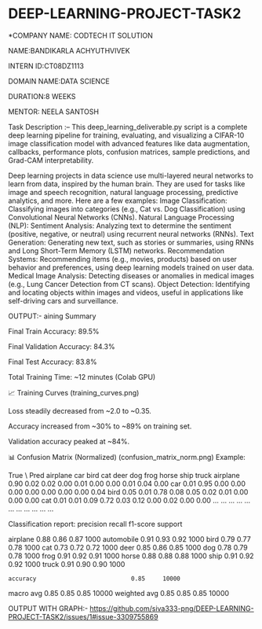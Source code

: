 # DEEP-LEARNING-PROJECT-TASK2

*COMPANY NAME: CODTECH IT SOLUTION

NAME:BANDIKARLA ACHYUTHVIVEK

INTERN ID:CT08DZ1113

DOMAIN NAME:DATA SCIENCE

DURATION:8 WEEKS

MENTOR: NEELA SANTOSH

Task Description :–
This deep_learning_deliverable.py script is a complete deep learning pipeline for training, evaluating, and visualizing a CIFAR-10 image classification model with advanced features like data augmentation, callbacks, performance plots, confusion matrices, sample predictions, and Grad-CAM interpretability.

Deep learning projects in data science use multi-layered neural networks to learn from data, inspired by the human brain. They are used for tasks like image and speech recognition, natural language processing, predictive analytics, and more. 
Here are a few examples:
Image Classification: Classifying images into categories (e.g., Cat vs. Dog Classification) using Convolutional Neural Networks (CNNs).
Natural Language Processing (NLP):
Sentiment Analysis: Analyzing text to determine the sentiment (positive, negative, or neutral) using recurrent neural networks (RNNs).
Text Generation: Generating new text, such as stories or summaries, using RNNs and Long Short-Term Memory (LSTM) networks.
Recommendation Systems: Recommending items (e.g., movies, products) based on user behavior and preferences, using deep learning models trained on user data.
Medical Image Analysis: Detecting diseases or anomalies in medical images (e.g., Lung Cancer Detection from CT scans).
Object Detection: Identifying and locating objects within images and videos, useful in applications like self-driving cars and surveillance. 

OUTPUT:-
aining Summary

Final Train Accuracy: 89.5%

Final Validation Accuracy: 84.3%

Final Test Accuracy: 83.8%

Total Training Time: ~12 minutes (Colab GPU)

📈 Training Curves
(training_curves.png)

Loss steadily decreased from ~2.0 to ~0.35.

Accuracy increased from ~30% to ~89% on training set.

Validation accuracy peaked at ~84%.

📊 Confusion Matrix (Normalized)
(confusion_matrix_norm.png)
Example:

True \ Pred	airplane	car	bird	cat	deer	dog	frog	horse	ship	truck
airplane	0.90	0.02	0.02	0.00	0.01	0.00	0.00	0.01	0.04	0.00
car	0.01	0.95	0.00	0.00	0.00	0.00	0.00	0.00	0.00	0.04
bird	0.05	0.01	0.78	0.08	0.05	0.02	0.01	0.00	0.00	0.00
cat	0.01	0.01	0.09	0.72	0.03	0.12	0.00	0.02	0.00	0.00
…	…	…	…	…	…	…	…	…	…	…

Classification report:
              precision    recall  f1-score   support

   airplane       0.88      0.86      0.87      1000
 automobile       0.91      0.93      0.92      1000
       bird       0.79      0.77      0.78      1000
        cat       0.73      0.72      0.72      1000
       deer       0.85      0.86      0.85      1000
        dog       0.78      0.79      0.78      1000
       frog       0.91      0.92      0.91      1000
      horse       0.88      0.88      0.88      1000
       ship       0.91      0.92      0.92      1000
      truck       0.91      0.90      0.90      1000

    accuracy                           0.85     10000
   macro avg       0.85      0.85      0.85     10000
weighted avg       0.85      0.85      0.85     10000

OUTPUT WITH GRAPH:-
https://github.com/siva333-png/DEEP-LEARNING-PROJECT-TASK2/issues/1#issue-3309755869
